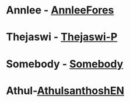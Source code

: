 # Annlee - [AnnleeFores](https://github.com/AnnleeFores)
# Thejaswi - [Thejaswi-P](https://github.com/Thejaswi-P)
# Somebody - [Somebody](www.somebody.com)
# Athul-[AthulsanthoshEN](https://github.com/Athulsanthoshen/COET-localhackday2019/edit/master/docs/README.md)
